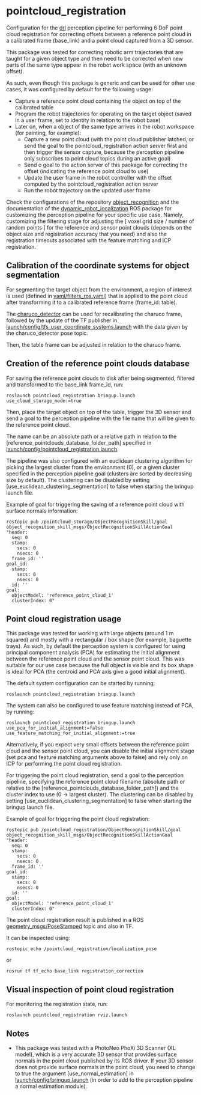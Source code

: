 # pointcloud_registration

Configuration for the [drl](https://github.com/carlosmccosta/dynamic_robot_localization) perception pipeline for performing 6 DoF point cloud registration for correcting offsets between a reference point cloud in a calibrated frame (base_link) and a point cloud captured from a 3D sensor.

This package was tested for correcting robotic arm trajectories that are taught for a given object type and then need to be corrected when new parts of the same type appear in the robot work space (with an unknown offset).

As such, even though this package is generic and can be used for other use cases, it was configured by default for the following usage:
- Capture a reference point cloud containing the object on top of the calibrated table
- Program the robot trajectories for operating on the target object (saved in a user frame, set to identity in relation to the robot base)
- Later on, when a object of the same type arrives in the robot workspace (for painting, for example):
  - Capture a new point cloud (with the point cloud publisher latched, or send the goal to the pointcloud_registration action server first and then trigger the sensor capture, because the perception pipeline only subscribes to point cloud topics during an active goal)
  - Send o goal to the action server of this package for correcting the offset (indicating the reference point cloud to use)
  - Update the user frame in the robot controller with the offset computed by the pointcloud_registration action server
  - Run the robot trajectory on the updated user frame

Check the configurations of the repository [object_recognition](https://github.com/carlosmccosta/object_recognition)
and the documentation of the [dynamic_robot_localization](https://github.com/carlosmccosta/dynamic_robot_localization) ROS package for customizing the perception pipeline for your specific use case. Namely, customizing the filtering stage for adjusting the [ voxel grid size / number of random points ] for the reference and sensor point clouds (depends on the object size and registration accuracy that you need) and also the registration timeouts associated with the feature matching and ICP registration.



## Calibration of the coordinate systems for object segmentation

For segmenting the target object from the environment, a region of interest is used (defined in [yaml/filters_ros.yaml](yaml/filters_roi.yaml)) that is applied to the point cloud after transforming it to a calibrated reference frame (frame_id: table).

The [charuco_detector](https://github.com/carlosmccosta/charuco_detector) can be used for recalibrating the charuco frame, followed by the update of the TF publisher in [launch/config/tfs_user_coordinate_systems.launch](launch/config/tfs_user_coordinate_systems.launch) with the data given by the charuco_detector pose topic.

Then, the table frame can be adjusted in relation to the charuco frame.



## Creation of the reference point clouds database

For saving the reference point clouds to disk after being segmented, filtered and transformed to the base_link frame_id, run:
```
roslaunch pointcloud_registration bringup.launch use_cloud_storage_mode:=true
```

Then, place the target object on top of the table, trigger the 3D sensor and send a goal to the perception pipeline with the file name that will be given to the reference point cloud.

The name can be an absolute path or a relative path in relation to the [reference_pointclouds_database_folder_path] specified in [launch/config/pointcloud_registration.launch](launch/config/pointcloud_registration.launch).

The pipeline was also configured with an euclidean clustering algorithm for picking the largest cluster from the environment (0), or a given cluster specified in the perception pipeline goal (clusters are sorted by decreasing size by default). The clustering can be disabled by setting [use_euclidean_clustering_segmentation] to false when starting the bringup launch file.

Example of goal for triggering the saving of a reference point cloud with surface normals information:
```
rostopic pub /pointcloud_storage/ObjectRecognitionSkill/goal object_recognition_skill_msgs/ObjectRecognitionSkillActionGoal "header:
  seq: 0
  stamp:
    secs: 0
    nsecs: 0
  frame_id: ''
goal_id:
  stamp:
    secs: 0
    nsecs: 0
  id: ''
goal:
  objectModel: 'reference_point_cloud_1'
  clusterIndex: 0"
```


## Point cloud registration usage

This package was tested for working with large objects (around 1 m squared) and mostly with a rectangular / box shape (for example, baguette trays). As such, by default the perception system is configured for using principal component analysis (PCA) for estimating the initial alignment between the reference point cloud and the sensor point cloud. This was suitable for our use case because the full object is visible and its box shape is ideal for PCA (the centroid and PCA axis give a good initial alignment).

The default system configuration can be started by running:
  ```
  roslaunch pointcloud_registration bringup.launch
  ```

The system can also be configured to use feature matching instead of PCA, by running:
  ```
  roslaunch pointcloud_registration bringup.launch use_pca_for_initial_alignment:=false use_feature_matching_for_initial_alignment:=true
  ```

Alternatively, if you expect very small offsets between the reference point cloud and the sensor point cloud, you can disable the initial alignment stage (set pca and feature matching arguments above to false) and rely only on ICP for performing the point cloud registration.


For triggering the point cloud registration, send a goal to the perception pipeline, specifying the reference point cloud filename (absolute path or relative to the [reference_pointclouds_database_folder_path]) and the cluster index to use (0 -> largest cluster). The clustering can be disabled by setting [use_euclidean_clustering_segmentation] to false when starting the bringup launch file.

Example of goal for triggering the point cloud registration:
```
rostopic pub /pointcloud_registration/ObjectRecognitionSkill/goal object_recognition_skill_msgs/ObjectRecognitionSkillActionGoal "header:
  seq: 0
  stamp:
    secs: 0
    nsecs: 0
  frame_id: ''
goal_id:
  stamp:
    secs: 0
    nsecs: 0
  id: ''
goal:
  objectModel: 'reference_point_cloud_1'
  clusterIndex: 0"
```

The point cloud registration result is published in a ROS [geometry_msgs/PoseStamped](http://docs.ros.org/api/geometry_msgs/html/msg/PoseStamped.html) topic and also in TF.

It can be inspected using:
```
rostopic echo /pointcloud_registration/localization_pose
```
or
```
rosrun tf tf_echo base_link registration_correction
```


## Visual inspection of point cloud registration

For monitoring the registration state, run:
```
roslaunch pointcloud_registration rviz.launch
```


## Notes

- This package was tested with a PhotoNeo PhoXi 3D Scanner (XL model), which is a very accurate 3D sensor that provides surface normals in the point cloud published by its ROS driver. If your 3D sensor does not provide surface normals in the point cloud, you need to change to true the argument [use_normal_estimation] in [launch/config/bringup.launch](launch/config/bringup.launch) (in order to add to the perception pipeline a normal estimation module).

